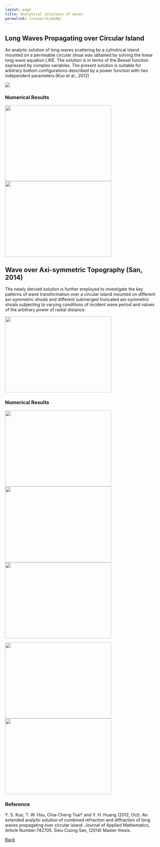 ```yaml
---
layout: page
title: Analytical solutions of waves
permalink: /research/ASOW/
---
```

## Long Waves Propagating over Circular Island

An analytic solution of long waves scattering by a cylindrical island mounted on a permeable circular shoal was obtained by solving the linear long wave equation LWE. 
The solution is in terms of the Bessel function expressed by complex variables. The present solution is suitable for arbitrary bottom configurations described by a power function with two independent parameters.(Kuo et al., 2012)

<img src="https://raw.githubusercontent.com/FiniteTsai/FiniteTsai.github.io/master/images/research/Analytical solutions of waves/AS1.png" >

### Numerical Results

<img src="https://raw.githubusercontent.com/FiniteTsai/FiniteTsai.github.io/master/images/research/Analytical solutions of waves/AS2.png" width ="350" height="250" ><img src="https://raw.githubusercontent.com/FiniteTsai/FiniteTsai.github.io/master/images/research/Analytical solutions of waves/AS3.png" width ="350" height="250">

## Wave over Axi-symmetric Topography (San, 2014)

The newly derived solution is further employed to investigate the key patterns of wave transformation over a circular island mounted on different axi-symmetric shoals and different submerged truncated axi-symmetric shoals subjecting to varying conditions of incident wave period and values of the arbitrary power of radial distance.

<img src="https://raw.githubusercontent.com/FiniteTsai/FiniteTsai.github.io/master/images/research/Analytical solutions of waves/AS4_edited.png" width ="350" height="250">

### Numerical Results

<img src="https://raw.githubusercontent.com/FiniteTsai/FiniteTsai.github.io/master/images/research/Analytical solutions of waves/AS8.png" width ="350" height="250"><img src="" width ="350" height="250"><img src="https://raw.githubusercontent.com/FiniteTsai/FiniteTsai.github.io/master/images/research/Analytical solutions of waves/AS7.png" width ="350" height="250">

<img src="https://raw.githubusercontent.com/FiniteTsai/FiniteTsai.github.io/master/images/research/Analytical solutions of waves/AS5.png" width ="350" height="250"><img src="https://raw.githubusercontent.com/FiniteTsai/FiniteTsai.github.io/master/images/research/Analytical solutions of waves/AS6.png" width ="350" height="250">

### Reference

Y. S. Kuo, T. W. Hsu, Chia-Cheng Tsai* and Y. H. Huang (2012, Oct). An extended analytic solution of combined refraction and diffraction of long waves propagating over circular island. Journal of Applied Mathematics, Article Number:742705.
Sieu-Cuong San, (2014) Master thesis.

[Back](https://finitetsai.github.io/research)
